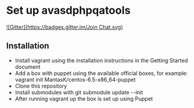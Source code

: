 Set up avasdphpqatools
=======================================
[![Gitter](https://badges.gitter.im/Join Chat.svg)](https://gitter.im/amedice/vagrant-puppet-phpqatools?utm_source=badge&utm_medium=badge&utm_campaign=pr-badge&utm_content=badgve)

Installation
------------

* Install vagrant using the installation instructions in the Getting Started document
* Add a box with puppet using the available official boxes, for example: vagrant init MantasK/centos-6.5-x86_64-puppet
* Clone this repository
* Install submodules with git submodule update --init
* After running vagrant up the box is set up using Puppet
